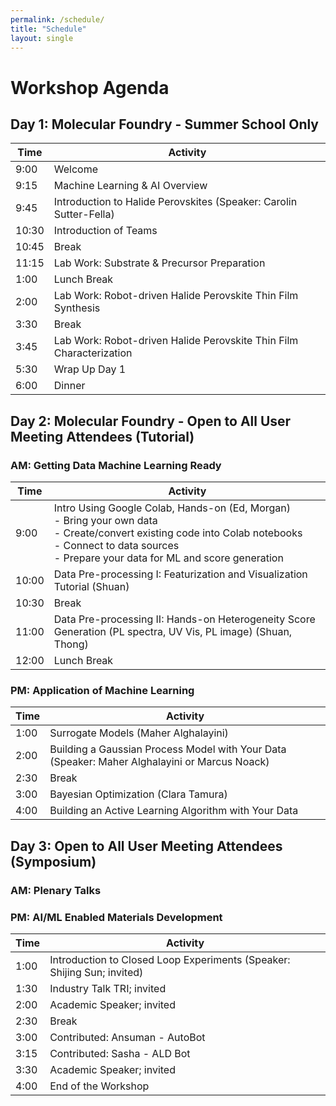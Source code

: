 ```yaml
---
permalink: /schedule/
title: "Schedule"
layout: single
---
```

# Workshop Agenda

## Day 1: Molecular Foundry - Summer School Only

| Time   | Activity |
|--------|---------|
| 9:00  | Welcome |
| 9:15  | Machine Learning & AI Overview |
| 9:45  | Introduction to Halide Perovskites (Speaker: Carolin Sutter-Fella) |
| 10:30 | Introduction of Teams |
| 10:45 | Break |
| 11:15 | Lab Work: Substrate & Precursor Preparation |
| 1:00  | Lunch Break |
| 2:00  | Lab Work: Robot-driven Halide Perovskite Thin Film Synthesis |
| 3:30  | Break |
| 3:45  | Lab Work: Robot-driven Halide Perovskite Thin Film Characterization |
| 5:30  | Wrap Up Day 1 |
| 6:00  | Dinner |

## Day 2: Molecular Foundry - Open to All User Meeting Attendees (Tutorial)

### AM: Getting Data Machine Learning Ready

| Time   | Activity |
|--------|---------|
| 9:00  | Intro Using Google Colab, Hands-on (Ed, Morgan) <br> - Bring your own data <br> - Create/convert existing code into Colab notebooks <br> - Connect to data sources <br> - Prepare your data for ML and score generation |
| 10:00 | Data Pre-processing I: Featurization and Visualization Tutorial (Shuan) |
| 10:30 | Break |
| 11:00 | Data Pre-processing II: Hands-on Heterogeneity Score Generation (PL spectra, UV Vis, PL image) (Shuan, Thong) |
| 12:00 | Lunch Break |

### PM: Application of Machine Learning

| Time   | Activity |
|--------|---------|
| 1:00  | Surrogate Models (Maher Alghalayini) |
| 2:00  | Building a Gaussian Process Model with Your Data (Speaker: Maher Alghalayini or Marcus Noack) |
| 2:30  | Break |
| 3:00  | Bayesian Optimization (Clara Tamura) |
| 4:00  | Building an Active Learning Algorithm with Your Data |

## Day 3: Open to All User Meeting Attendees (Symposium)

### AM: Plenary Talks

### PM: AI/ML Enabled Materials Development

| Time   | Activity |
|--------|---------|
| 1:00  | Introduction to Closed Loop Experiments (Speaker: Shijing Sun; invited) |
| 1:30  | Industry Talk TRI; invited |
| 2:00  | Academic Speaker; invited |
| 2:30  | Break |
| 3:00  | Contributed: Ansuman - AutoBot |
| 3:15  | Contributed: Sasha - ALD Bot |
| 3:30  | Academic Speaker; invited |
| 4:00  | End of the Workshop |
